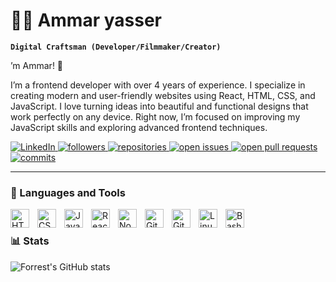# 🏄‍♂️ Ammar yasser

**`Digital Craftsman (Developer/Filmmaker/Creator)`**

’m Ammar! 👋

I’m a frontend developer with over 4 years of experience. I specialize in creating modern and user-friendly websites using 
React, HTML, CSS, and JavaScript.
I love turning ideas into beautiful and functional designs that work perfectly on any device. Right now, I’m focused on improving my JavaScript skills and exploring advanced frontend techniques.


<p align="left">
   <a href="https://www.linkedin.com/in/ammar-yasser-14992333b/">
      <img alt="LinkedIn" title="Follow me on LinkedIn" src="https://img.shields.io/badge/Follow%20on-LinkedIn-%230077B5?style=for-the-badge&logo=linkedin&logoColor=white"/>
   </a> 
   <a href="https://github.com/WebGlow?tab=followers">
      <img alt="followers" title="Follow me on Github" src="https://img.shields.io/github/followers/WebGlow?color=236ad3&labelColor=1155ba&style=for-the-badge&logo=github&logoColor=white"/>
   </a>
   <a href="https://github.com/WebGlow?tab=repositories">
      <img alt="repositories" title="Total repositories on GitHub" src="https://img.shields.io/github/repos/WebGlow?color=grey&style=for-the-badge&logo=repo&logoColor=white"/>
   </a>
   <a href="https://github.com/WebGlow/issues">
      <img alt="open issues" title="Open issues on GitHub" src="https://img.shields.io/github/issues/WebGlow?color=red&style=for-the-badge&labelColor=cc4c39&logo=github&logoColor=white"/>
   </a>
   <a href="https://github.com/WebGlow/pulls">
      <img alt="open pull requests" title="Open pull requests on GitHub" src="https://img.shields.io/github/issues-pr/WebGlow?color=purple&style=for-the-badge&labelColor=9b4f96&logo=github&logoColor=white"/>
   </a>
   <a href="https://github.com/WebGlow/commits">
      <img alt="commits" title="Total commits on GitHub" src="https://img.shields.io/github/commits-since/WebGlow/main?color=green&style=for-the-badge&labelColor=5c9f5d&logo=git&logoColor=white"/>
   </a>
</p>





---

### 🧰 Languages and Tools

<img align="left" alt="HTML" width="30px" style="padding-right:10px;" src="https://cdn.jsdelivr.net/gh/devicons/devicon/icons/html5/html5-plain.svg" /> <img align="left" alt="CSS" width="30px" style="padding-right:10px;" src="https://cdn.jsdelivr.net/gh/devicons/devicon/icons/css3/css3-plain.svg" /> <img align="left" alt="JavaScript" width="30px" style="padding-right:10px;" src="https://cdn.jsdelivr.net/gh/devicons/devicon/icons/javascript/javascript-plain.svg" /> <img align="left" alt="React" width="30px" style="padding-right:10px;" src="https://cdn.jsdelivr.net/gh/devicons/devicon/icons/react/react-original.svg" /> <img align="left" alt="NodeJS" width="30px" style="padding-right:10px;" src="https://cdn.jsdelivr.net/gh/devicons/devicon/icons/nodejs/nodejs-original.svg" /> <img align="left" alt="Git" width="30px" style="padding-right:10px;" src="https://cdn.jsdelivr.net/gh/devicons/devicon/icons/git/git-original.svg" /> <img align="left" alt="GitHub" width="30px" style="padding-right:10px;" src="https://cdn.jsdelivr.net/gh/devicons/devicon/icons/github/github-original.svg" /> <img align="left" alt="Linux" width="30px" style="padding-right:10px;" src="https://cdn.jsdelivr.net/gh/devicons/devicon/icons/linux/linux-original.svg" /> <img align="left" alt="Bash" width="30px" style="padding-right:10px;" src="https://cdn.jsdelivr.net/gh/devicons/devicon/icons/bash/bash-original.svg" /> <br />



### 📊 Stats

![Forrest's GitHub stats](https://github-readme-stats.vercel.app/api?username=forrestknight&show_icons=true&theme=gruvbox)

<!-- ![GitHub Streak](https://streak-stats.demolab.com?user=ForrestKnight&theme=gruvbox&border_radius=4.5) -->

#
<!--
<details>
 <summary><h3>👨‍💻Ammar's Coding Journey</h3></summary>
    started my coding journey as a curious learner, diving headfirst into HTML and CSS with the dream of creating beautiful websites. What started as a hobby quickly became a passion, and I began taking on real-world projects, designing websites for industries like restaurants, travel companies, and dental clinics.

As my skills grew, I discovered JavaScript, and it opened up a whole new world of possibilities. I’m now focusing on mastering React to build dynamic and interactive user experiences. Along the way, I’ve learned the importance of constantly challenging myself and pushing my limits to grow as a developer.

My dream? To be a master frontend developer who creates standout websites that make a real impact. To achieve this, I’m dedicating myself to daily practice, sharing my work on GitHub, and learning from every challenge.

This is just the beginning of my journey, and I’m excited for what’s ahead. Let’s build something amazing together!


[website]: 
